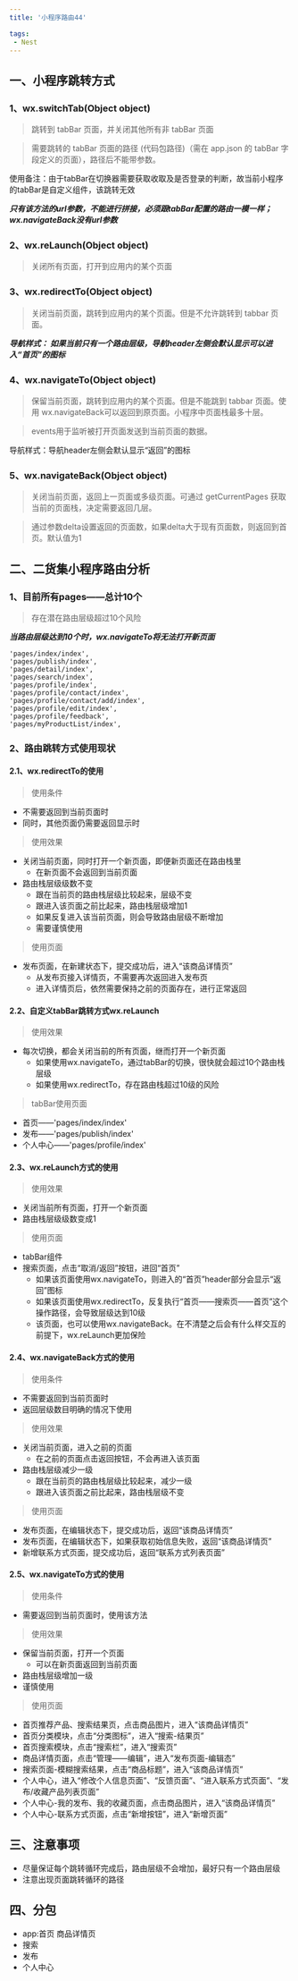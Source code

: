 ```yaml
---
title: '小程序路由44'

tags:
 - Nest
---
```


## 一、小程序跳转方式
### 1、wx.switchTab(Object object)
> 跳转到 tabBar 页面，并关闭其他所有非 tabBar 页面  

> 需要跳转的 tabBar 页面的路径 (代码包路径)（需在 app.json 的 tabBar 字段定义的页面），路径后不能带参数。
 
使用备注：由于tabBar在切换器需要获取收取及是否登录的判断，故当前小程序的tabBar是自定义组件，该跳转无效 

***只有该方法的url参数，不能进行拼接，必须跟tabBar配置的路由一模一样；wx.navigateBack没有url参数***

### 2、wx.reLaunch(Object object)  
> 关闭所有页面，打开到应用内的某个页面  


### 3、wx.redirectTo(Object object)  
> 关闭当前页面，跳转到应用内的某个页面。但是不允许跳转到 tabbar 页面。

***导航样式：
如果当前只有一个路由层级，导航header左侧会默认显示可以进入“首页”的图标***

### 4、wx.navigateTo(Object object)
> 保留当前页面，跳转到应用内的某个页面。但是不能跳到 tabbar 页面。使用 wx.navigateBack可以返回到原页面。小程序中页面栈最多十层。    

> events用于监听被打开页面发送到当前页面的数据。  

导航样式：导航header左侧会默认显示“返回”的图标

### 5、wx.navigateBack(Object object)
> 关闭当前页面，返回上一页面或多级页面。可通过 getCurrentPages 获取当前的页面栈，决定需要返回几层。  

> 通过参数delta设置返回的页面数，如果delta大于现有页面数，则返回到首页。默认值为1 


## 二、二货集小程序路由分析 

### 1、目前所有pages——总计10个  
> 存在潜在路由层级超过10个风险 

***当路由层级达到10个时，wx.navigateTo将无法打开新页面***

```
'pages/index/index',
'pages/publish/index',
'pages/detail/index',
'pages/search/index',
'pages/profile/index',
'pages/profile/contact/index',
'pages/profile/contact/add/index',
'pages/profile/edit/index',
'pages/profile/feedback',
'pages/myProductList/index',
```
### 2、路由跳转方式使用现状  

#### 2.1、wx.redirectTo的使用  
> 使用条件  

* 不需要返回到当前页面时
* 同时，其他页面仍需要返回显示时

> 使用效果  

* 关闭当前页面，同时打开一个新页面，即便新页面还在路由栈里 
  *  在新页面不会返回到当前页面
* 路由栈层级级数不变
  * 跟在当前页的路由栈层级比较起来，层级不变
  * 跟进入该页面之前比起来，路由栈层级增加1
  * 如果反复进入该当前页面，则会导致路由层级不断增加
  * 需要谨慎使用

> 使用页面  

* 发布页面，在新建状态下，提交成功后，进入“该商品详情页”
  * 从发布页接入详情页，不需要再次返回进入发布页
  * 进入详情页后，依然需要保持之前的页面存在，进行正常返回

#### 2.2、自定义tabBar跳转方式wx.reLaunch  

> 使用效果  

* 每次切换，都会关闭当前的所有页面，继而打开一个新页面
  *  如果使用wx.navigateTo，通过tabBar的切换，很快就会超过10个路由栈层级 
  *  如果使用wx.redirectTo，存在路由栈超过10级的风险

> tabBar使用页面 

* 首页——'pages/index/index'
* 发布——'pages/publish/index'
* 个人中心——'pages/profile/index'

#### 2.3、wx.reLaunch方式的使用 

> 使用效果  

* 关闭当前所有页面，打开一个新页面
* 路由栈层级级数变成1

> 使用页面  

* tabBar组件
* 搜索页面，点击“取消/返回”按钮，进回“首页” 
  * 如果该页面使用wx.navigateTo，则进入的“首页”header部分会显示“返回”图标
  * 如果该页面使用wx.redirectTo，反复执行“首页——搜索页——首页”这个操作路径，会导致层级达到10级
  * 该页面，也可以使用wx.navigateBack。在不清楚之后会有什么样交互的前提下，wx.reLaunch更加保险



#### 2.4、wx.navigateBack方式的使用  
> 使用条件  

* 不需要返回到当前页面时
* 返回层级数目明确的情况下使用

> 使用效果  

* 关闭当前页面，进入之前的页面
  *  在之前的页面点击返回按钮，不会再进入该页面
* 路由栈层级减少一级
  * 跟在当前页的路由栈层级比较起来，减少一级
  * 跟进入该页面之前比起来，路由栈层级不变


> 使用页面  

* 发布页面，在编辑状态下，提交成功后，返回“该商品详情页”
* 发布页面，在编辑状态下，如果获取初始信息失败，返回“该商品详情页”
* 新增联系方式页面，提交成功后，返回“联系方式列表页面”

#### 2.5、wx.navigateTo方式的使用  
> 使用条件  

* 需要返回到当前页面时，使用该方法  

> 使用效果  

* 保留当前页面，打开一个页面
  *  可以在新页面返回到当前页面
* 路由栈层级增加一级
* 谨慎使用


> 使用页面  

* 首页推荐产品、搜索结果页，点击商品图片，进入“该商品详情页”
* 首页分类模块，点击“分类图标”，进入“搜索-结果页”
* 首页搜索模块，点击“搜索栏”，进入“搜索页”
* 商品详情页面，点击“管理——编辑”，进入“发布页面-编辑态”
* 搜索页面-模糊搜索结果，点击“商品标题”，进入“该商品详情页”
* 个人中心，进入“修改个人信息页面”、“反馈页面”、“进入联系方式页面”、“发布/收藏产品列表页面”
* 个人中心-我的发布、我的收藏页面，点击商品图片，进入“该商品详情页”
* 个人中心-联系方式页面，点击“新增按钮”，进入“新增页面”




## 三、注意事项   

* 尽量保证每个跳转循环完成后，路由层级不会增加，最好只有一个路由层级  
* 注意出现页面跳转循环的路径

## 四、分包 

* app:首页 商品详情页
* 搜索
* 发布
* 个人中心
